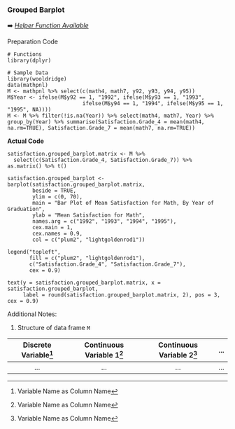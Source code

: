 ### Grouped Barplot
:arrow_right: [_Helper Function Available_](../../[SC]-Descriptive-Analytics/[SC]-Data-Visualisation/[HF]-Grouped-Barplot-&-Frequency-Table.md)

Preparation Code
```
# Functions
library(dplyr)

# Sample Data
library(wooldridge)
data(mathpnl)
M <- mathpnl %>% select(c(math4, math7, y92, y93, y94, y95))
M$Year <- ifelse(M$y92 == 1, "1992", ifelse(M$y93 == 1, "1993",
                        ifelse(M$y94 == 1, "1994", ifelse(M$y95 == 1, "1995", NA))))
M <- M %>% filter(!is.na(Year)) %>% select(math4, math7, Year) %>% group_by(Year) %>% summarise(Satisfaction.Grade_4 = mean(math4, na.rm=TRUE), Satisfaction.Grade_7 = mean(math7, na.rm=TRUE))
```
**Actual Code**
```
satisfaction.grouped_barplot.matrix <- M %>%
  select(c(Satisfaction.Grade_4, Satisfaction.Grade_7)) %>% as.matrix() %>% t()

satisfaction.grouped_barplot <- barplot(satisfaction.grouped_barplot.matrix,
        beside = TRUE,
        ylim = c(0, 70),
        main = "Bar Plot of Mean Satisfaction for Math, By Year of Graduation",
        ylab = "Mean Satisfaction for Math",
        names.arg = c("1992", "1993", "1994", "1995"),
        cex.main = 1,
        cex.names = 0.9,
        col = c("plum2", "lightgoldenrod1"))

legend("topleft",
       fill = c("plum2", "lightgoldenrod1"),
       c("Satisfaction.Grade_4", "Satisfaction.Grade_7"),
       cex = 0.9)

text(y = satisfaction.grouped_barplot.matrix, x = satisfaction.grouped_barplot,
     label = round(satisfaction.grouped_barplot.matrix, 2), pos = 3, cex = 0.9)
```
Additional Notes:
1. Structure of data frame `M`

| Discrete Variable[^1] | Continuous Variable 1[^1] | Continuous Variable 2[^1] | ... | 
| :---: | :---: | :---: | :---: |
| ... | ... | ... | ... |

[^1]: Variable Name as Column Name
